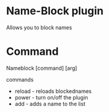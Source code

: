 # Name-Block plugin
Allows you to block names

# Command
Nameblock [command] [arg]


commands
 * reload - reloads blockednames
 * power - turn on/off the plugin
 * add - adds a name to the list
